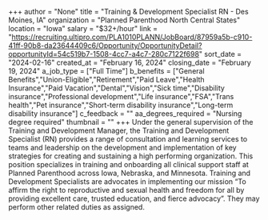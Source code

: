 +++
author = "None"
title = "Training & Development Specialist RN - Des Moines, IA"
organization = "Planned Parenthood North Central States"
location = "Iowa"
salary = "$32+/hour"
link = "https://recruiting.ultipro.com/PLA1010PLANN/JobBoard/87959a5b-c910-41ff-90b8-da23644409c6/Opportunity/OpportunityDetail?opportunityId=54c519b7-1508-4cc7-a4c7-280c7122f698"
sort_date = "2024-02-16"
created_at = "February 16, 2024"
closing_date = "February 19, 2024"
a_job_type = ["Full Time"]
b_benefits = ["General Benefits","Union-Eligible","Retirement","Paid Leave","Health Insurance","Paid Vacation","Dental","Vision","Sick time","Disability insurance","Professional development","Life insurance","FSA","Trans health","Pet insurance","Short-term disability insurance","Long-term disability insurance"]
c_feedback = ""
aa_degrees_required = "Nursing degree required"
thumbnail = ""
+++
Under the general supervision of the Training and Development Manager, the Training and Development Specialist (RN) provides a range of consultation and learning services to teams and leadership on the development and implementation of key strategies for creating and sustaining a high performing organization. This position specializes in training and onboarding all clinical support staff at Planned Parenthood across Iowa, Nebraska, and Minnesota. Training and Development Specialists are advocates in implementing our mission “To affirm the right to reproductive and sexual health and freedom for all by providing excellent care, trusted education, and fierce advocacy”. They may perform other related duties as assigned.
